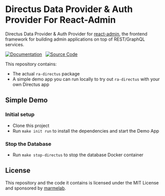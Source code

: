 # Directus Data Provider & Auth Provider For React-Admin

Directus Data Provider & Auth Provider for [react-admin](https://github.com/marmelab/react-admin), the frontend framework for building admin applications on top of REST/GraphQL services.

[![Documentation]][DocumentationLink] 
[![Source Code]][SourceCodeLink] 

[Documentation]: https://img.shields.io/badge/Documentation-darkgreen?style=for-the-badge
[Source Code]: https://img.shields.io/badge/Source_Code-blue?style=for-the-badge

[DocumentationLink]: ./packages/ra-directus/Readme.md 'Documentation'
[SourceCodeLink]: https://github.com/marmelab/ra-directus/tree/main/packages/ra-directus 'Source Code'

This repository contains:

- The actual `ra-directus` package
- A simple demo app you can run locally to try out `ra-directus` with your own Directus app

## Simple Demo

### Initial setup

- Clone this project
- Run `make init run` to install the dependencies and start the Demo App

### Stop the Database

- Run `make stop-directus` to stop the database Docker container 

## License

This repository and the code it contains is licensed under the MIT License and sponsored by [marmelab](https://marmelab.com).
